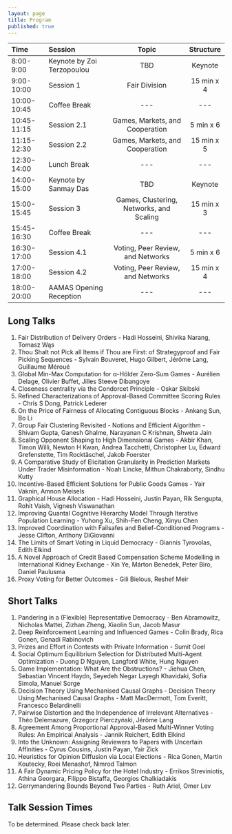```yaml
---
layout: page
title: Program
published: true
---
```


<!-- ## Program -->

<!--
GAIW 2022 was be held entirely online.

The full recording of the Zoom talk sessions is available on [YouTube](https://youtu.be/HAb1wDhZg-g)

In addition, GAIW held two joint poster sessions with the ALA and LSA workshops, which took place at AAMAS 2022. Each poster session took place on Gather Town:

There were two invited talks, by Amy Greenwald and Panayotis Mertikopoulos. Information about the keynote speakers can be found on the [LSA workshop website](https://minbiaohan.github.io/LSA/program.html)

Please find detailed information regarding the workshop schedule below.
-->

<center>

| Time | Session | Topic | Structure |
|:----------|:-------------|:------:|:------:|
8:00-9:00   | Keynote by Zoi Terzopoulou |  TBD  | Keynote |
9:00-10:00  | Session 1               | Fair Division | 15 min x 4 |
10:00-10:45 | Coffee Break            | --- |  --- |
10:45-11:15 | Session 2.1             | Games, Markets, and Cooperation | 5 min x 6 |
11:15-12:30 | Session 2.2             | Games, Markets, and Cooperation | 15 min x 5 |
12:30-14:00 | Lunch Break             | --- |  --- |
14:00-15:00 | Keynote by Sanmay Das   | TBD | Keynote |
15:00-15:45 | Session 3               | Games, Clustering, Networks, and Scaling | 15 min x 3 |
15:45-16:30 | Coffee Break            | --- |  --- |
16:30-17:00 | Session 4.1             | Voting, Peer Review, and Networks | 5 min x 6 |
17:00-18:00 | Session 4.2             | Voting, Peer Review, and Networks | 15 min x 4 |
18:00-20:00 | AAMAS Opening Reception | --- |  --- |

</center>




<!--



## Talk Session Times


| Location | Date | Talk Session 1 | Talk Session 2 |
|----------|-------------|------|------|
California |  TBD |    |   |
New York | TBD |    |   |
London |  TBD |    |   |
Paris |  TBD |    |   |
Israel |  TBD |    |   |
Kolkata |  TBD |    |   |
Beijing |  TBD |    |   |
Sydney |  TBD |    |   |
Auckland |  TBD |    |   |


## Poster Session Times

| Location | Date | Poster Session 1 | Poster Session 2 |
|----------|-------------|------|------|
California |  TBD |    |   |
New York | TBD |    |   |
London |  TBD |    |   |
Paris |  TBD |    |   |
Israel |  TBD |    |   |
Kolkata |  TBD |    |   |
Beijing |  TBD |    |   |
Sydney |  TBD |    |   |
Auckland |  TBD |    |   |



## Session 1 Talks

| Time (Auckland) |   Talk   |  Authors  |  Paper  | # |
|------------|:-----------:|:------:|:------:|:----:|
| TBD |   |   |   | 1 |
| TBD |   |   |   | 2 |
| TBD |   |   |   | ... |


## Session 2 Talks


| Time (Auckland) | Talk | Authors | Paper | # |
|------------|-----------|------|------|-----|
| TBD |   |   |   | 1 |
| TBD |   |   |   | 2 |
| TBD |   |   |   | ... |


-->



## Long Talks
1. Fair Distribution of Delivery Orders - Hadi Hosseini, Shivika Narang, Tomasz Wąs
2. Thou Shalt not Pick all Items if Thou are First: of Strategyproof and Fair Picking Sequences - Sylvain Bouveret, Hugo Gilbert, Jérôme Lang, Guillaume Méroué
3. Global Min-Max Computation for α-Hölder Zero-Sum Games - Aurélien Delage, Olivier Buffet, Jilles Steeve Dibangoye
4. Closeness centrality via the Condorcet Principle - Oskar Skibski
5. Refined Characterizations of Approval-Based Committee Scoring Rules - Chris S Dong, Patrick Lederer
6. On the Price of Fairness of Allocating Contiguous Blocks - Ankang Sun, Bo Li
7. Group Fair Clustering Revisited - Notions and Efficient Algorithm - Shivam Gupta, Ganesh Ghalme, Narayanan C Krishnan, Shweta Jain
9. Scaling Opponent Shaping to High Dimensional Games - Akbir Khan, Timon Willi, Newton H Kwan, Andrea Tacchetti, Christopher Lu, Edward Grefenstette, Tim Rocktäschel, Jakob Foerster
12. A Comparative Study of Elicitation Granularity in Prediction Markets Under Trader Misinformation - Noah Lincke, Mithun Chakraborty, Sindhu Kutty
13. Incentive-Based Efficient Solutions for Public Goods Games - Yair Vaknin, Amnon Meisels
14. Graphical House Allocation - Hadi Hosseini, Justin Payan, Rik Sengupta, Rohit Vaish, Vignesh Viswanathan
16. Improving Quantal Cognitive Hierarchy Model Through Iterative Population Learning - Yuhong Xu, Shih-Fen Cheng, Xinyu Chen
18. Improved Coordination with Failsafes and Belief-Conditioned Programs - Jesse Clifton, Anthony DiGiovanni
19. The Limits of Smart Voting in Liquid Democracy - Giannis Tyrovolas, Edith Elkind
20. A Novel Approach of Credit Based Compensation Scheme Modelling in International Kidney Exchange - Xin Ye, Márton Benedek, Peter Biro, Daniel Paulusma
21. Proxy Voting for Better Outcomes - Gili Bielous, Reshef Meir



## Short Talks
1. Pandering in a (Flexible) Representative Democracy - Ben Abramowitz, Nicholas Mattei, Zizhan Zheng, Xiaolin Sun, Jacob Masur
2. Deep Reinforcement Learning and Influenced Games - Colin Brady, Rica Gonen, Genadi Rabinovich
3. Prizes and Effort in Contests with Private Information - Sumit Goel
4. Social Optimum Equilibrium Selection for Distributed Multi-Agent Optimization - Duong D Nguyen, Langford White, Hung Nguyen
5. Game Implementation: What Are the Obstructions? - Jiehua Chen, Sebastian Vincent Haydn, Seyedeh Negar Layegh Khavidaki, Sofia Simola, Manuel Sorge
6. Decision Theory Using Mechanised Causal Graphs - Decision Theory Using Mechanised Causal Graphs - Matt MacDermott, Tom Everitt, Francesco Belardinelli
7. Pairwise Distortion and the Independence of Irrelevant Alternatives - Théo Delemazure, Grzegorz Pierczyński, Jérôme Lang
8. Agreement Among Proportional Approval-Based Multi-Winner Voting Rules: An Empirical Analysis - Jannik Reichert, Edith Elkind
9. Into the Unknown: Assigning Reviewers to Papers with Uncertain Affinities - Cyrus Cousins, Justin Payan, Yair Zick
10. Heuristics for Opinion Diffusion via Local Elections - Rica Gonen, Martin Koutecky, Roei Menashof, Nimrod Talmon
11. A Fair Dynamic Pricing Policy for the Hotel Industry - Errikos Streviniotis, Athina Georgara, Filippo Bistaffa, Georgios Chalkiadakis
12. Gerrymandering Bounds Beyond Two Parties - Ruth Ariel, Omer Lev


## Talk Session Times

To be determined. Please check back later.
